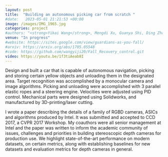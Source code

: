 ```yaml
---
layout: post
title:  "Building an autonomous picking car from scratch "
#date:   2023-05-01 21:21:53 +00:00
image: /images/IMG_1965.jpg
categories: project
#authors: "<strong>Yikai Wang</strong>, Mengdi Xu, Guanya Shi, Ding Zhao"
venue: "In progress"
#website: https://sites.google.com/view/guardians-as-you-fall/
#arxiv: https://arxiv.org/abs/1705.05548
#code: https://github.com/wangyiji20/Fall_Recovery_control.git
video: https://youtu.be/1f3tiAeab8I
---
```

Design and built a car that is capable of autonomous navigation, picking and storing certain yellow objects and unloading them in the designated area. Target recognition was accomplished by a monocular camera and image algorithms. Picking and unloading were accomplished with 3 parallel elastic ropes and a steering engine. Velocities were adjusted using PID control. Mechanical parts were designed using Solidworks, and manufactured by 3D-printing/laser cutting.

I wrote a paper describing the details of a family of RGBD cameras, ASICs and algorithms produced by Intel. It was submitted and accepted to CCD 2017, a CVPR 2017 Workshop. My coauthors were all senior management at Intel and the paper was written to inform the academic community of issues, challenges and priorities in building stereoscopic depth cameras for production use. We highlight state-of-the-art performance on modern datasets, on certain metrics, along with establishing baselines for new datasets and evaluation metrics for depth cameras in general. 

